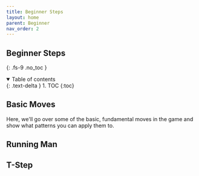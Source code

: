 ```yaml
---
title: Beginner Steps
layout: home
parent: Beginner
nav_order: 2
---
```

## Beginner Steps
{: .fs-9 .no_toc }

<details open markdown="block">
  <summary>
    Table of contents
  </summary>
  {: .text-delta }
1. TOC
{:toc}
</details>

## Basic Moves

Here, we'll go over some of the basic, fundamental moves in the game and show what patterns you can apply them to.

## Running Man

## T-Step

